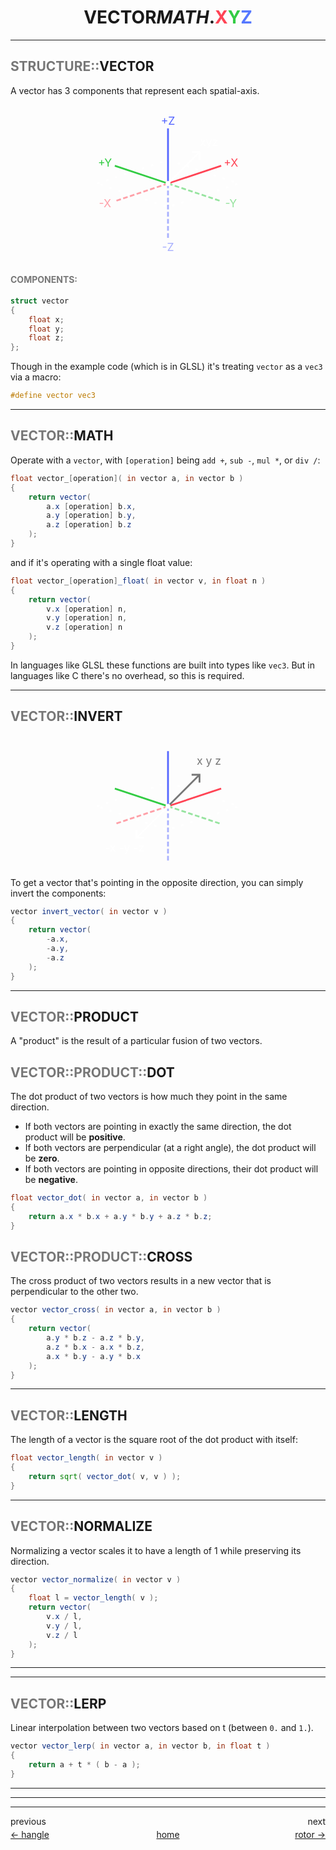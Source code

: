 <h1 align="center">VECTOR<i>MATH</i>.<span style="color: #F45;">X</span><span style="color: #3C4;">Y</span><span style="color: #57F;">Z</span></h1>

-------

## <span style="color: #777;">STRUCTURE::</span>VECTOR
A vector has 3 components that represent each spatial-axis.

<div style="display: flex; justify-content: center;">
	<svg viewBox="0 0 200 200" width="50%" fill="none" stroke="white" stroke-width="2.25" text-anchor="middle" font-size="14">
		<path d="M10 100 L100 70 L190 100 L100 130 L10 100" stroke-dasharray="3,9"/>
		<line x1="100" y1="100" x2="167.5" y2="77.5" stroke="#F45"/>
		<line x1="100" y1="100" x2="32.5" y2="122.5" stroke="#F45" opacity="0.5" stroke-dasharray="6,3"/>
		<line x1="100" y1="100" x2="32.5" y2="77.5" stroke="#3C4"/>
		<line x1="100" y1="100" x2="167.5" y2="122.5" stroke="#3C4" opacity="0.5" stroke-dasharray="6,3"/>
		<line x1="100" y1="100" x2="100" y2="30" stroke="#56F"/>
		<line x1="100" y1="100" x2="100" y2="170" stroke="#56F" opacity="0.5" stroke-dasharray="6,3"/>
		<line x1="100" y1="100" x2="140" y2="60"/>
		<path d="M130 60 L140 60 L140 70"/>
		<circle cx="100" cy="100" r="2" fill="white"/>
		<text x="152" y="52" fill="white" stroke="none">xyz</text>
		<text x="180" y="78.5" fill="#F45" stroke="none">+X</text>
		<text x="20" y="78.5" fill="#3C4" stroke="none">+Y</text>
		<text x="100" y="25" fill="#56F" stroke="none">+Z</text>
		<text x="20" y="130.5" fill="#F45" opacity="0.5" stroke="none">-X</text>
		<text x="180" y="130.5" fill="#3C4" opacity="0.5" stroke="none">-Y</text>
		<text x="100" y="186" fill="#56F" opacity="0.5" stroke="none">-Z</text>
	</svg>
</div>

#### <span style="color: #777;">COMPONENTS:</span>

```c
struct vector
{
	float x;
	float y;
	float z;
};
```

Though in the example code (which is in GLSL) it's treating `vector` as a `vec3` via a macro:
```glsl
#define vector vec3
```

-------
## <span style="color: #777;">VECTOR::</span>MATH
Operate with a `vector`, with `[operation]` being `add +`, `sub -`, `mul *`, or `div /`:

```glsl
float vector_[operation]( in vector a, in vector b )
{
	return vector(
		a.x [operation] b.x,
		a.y [operation] b.y,
		a.z [operation] b.z
	);
}
```
and if it's operating with a single float value:
```glsl
float vector_[operation]_float( in vector v, in float n )
{
	return vector(
		v.x [operation] n,
		v.y [operation] n,
		v.z [operation] n
	);
}
```

In languages like GLSL these functions are built into types like `vec3`. But in languages like C there's no overhead, so this is required.

-------
## <span style="color: #777;">VECTOR::</span>INVERT
<div style="display: flex; justify-content: center;">
	<svg viewBox="0 0 200 180" width="50%" fill="none" stroke="white" stroke-width="2.25" text-anchor="middle" font-size="14">
		<path d="M10 90 L100 60 L190 90 L100 120 L10 90" stroke-dasharray="3,9"/>
		<line x1="100" y1="90" x2="167.5" y2="67.5" stroke="#F45"/>
		<line x1="100" y1="90" x2="32.5" y2="112.5" stroke="#F45" opacity="0.5" stroke-dasharray="6,3"/>
		<line x1="100" y1="90" x2="32.5" y2="67.5" stroke="#3C4"/>
		<line x1="100" y1="90" x2="167.5" y2="112.5" stroke="#3C4" opacity="0.5" stroke-dasharray="6,3"/>
		<line x1="100" y1="90" x2="100" y2="20" stroke="#56F"/>
		<line x1="100" y1="90" x2="100" y2="160" stroke="#56F" opacity="0.5" stroke-dasharray="6,3"/>
		<line x1="100" y1="90" x2="140" y2="50" stroke="#777"/>
		<path d="M130 50 L140 50 L140 60" stroke="#777"/>
		<line x1="100" y1="90" x2="60" y2="130"/>
		<path d="M70 130 L60 130 L60 120"/>
		<circle cx="100" cy="90" r="2" fill="white"/>
		<text x="152" y="37" fill="#777" stroke="none">x y z</text>
		<text x="45" y="148" fill="white" stroke="none">-x -y -z</text>
	</svg>
</div>
To get a vector that's pointing in the opposite direction, you can simply invert the components:

```glsl
vector invert_vector( in vector v )
{
	return vector(
		-a.x,
		-a.y,
		-a.z
	);
}
```

-------
## <span style="color: #777;">VECTOR::</span>PRODUCT
A "product" is the result of a particular fusion of two vectors.
## <span style="color: #777;">VECTOR::PRODUCT::</span>DOT
The dot product of two vectors is how much they point in the same direction.
- If both vectors are pointing in exactly the same direction, the dot product will be **positive**.
- If both vectors are perpendicular (at a right angle), the dot product will be **zero**.
- If both vectors are pointing in opposite directions, their dot product will be **negative**.
```glsl
float vector_dot( in vector a, in vector b )
{
	return a.x * b.x + a.y * b.y + a.z * b.z;
}
```

## <span style="color: #777;">VECTOR::PRODUCT::</span>CROSS
The cross product of two vectors results in a new vector that is perpendicular to the other two.
```glsl
vector vector_cross( in vector a, in vector b )
{
	return vector(
		a.y * b.z - a.z * b.y,
		a.z * b.x - a.x * b.z,
		a.x * b.y - a.y * b.x
	);
}
```


-------
## <span style="color: #777;">VECTOR::</span>LENGTH
The length of a vector is the square root of the dot product with itself:
```glsl
float vector_length( in vector v )
{
	return sqrt( vector_dot( v, v ) );
}
```

-------
## <span style="color: #777;">VECTOR::</span>NORMALIZE
Normalizing a vector scales it to have a length of 1 while preserving its direction. 
```glsl
vector vector_normalize( in vector v )
{
	float l = vector_length( v );
	return vector(
		v.x / l,
		v.y / l,
		v.z / l
	);
}
```

-------

-------
## <span style="color: #777;">VECTOR::</span>LERP
Linear interpolation between two vectors based on t (between `0.` and `1.`).
```glsl
vector vector_lerp( in vector a, in vector b, in float t ) 
{
	return a + t * ( b - a );
}
```

-------
-------
-------

<div style="position: relative; width: 100%; height: 1.5em;">
<div style="position: absolute; left: 0;">previous</div>
<div style="position: absolute; right: 0;">next</div>
</div>
<div style="position: relative; width: 100%; height: 1.5em;">
<div style="position: absolute; left: 0;"><a href="?page=hangle">← hangle</a></div>
<div style="position: absolute; left: 50%; transform: translateX(-50%);"><a href="https://3dmath.xyz">home</a></div>
<div style="position: absolute; right: 0;"><a href="?page=rotor">rotor →</a></div>
</div>
